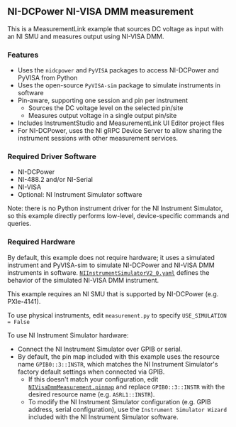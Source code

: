 ## NI-DCPower NI-VISA DMM measurement

This is a MeasurementLink example that sources DC voltage as input with an NI SMU and measures output using NI-VISA DMM.

### Features

- Uses the `nidcpower` and `PyVISA` packages to access NI-DCPower and PyVISA from Python
- Uses the open-source `PyVISA-sim` package to simulate instruments in software
- Pin-aware, supporting one session and pin per instrument
  - Sources the DC voltage level on the selected pin/site
  - Measures output voltage in a single output pin/site
- Includes InstrumentStudio and MeasurementLink UI Editor project files
- For NI-DCPower, uses the NI gRPC Device Server to allow sharing the instrument sessions with other measurement services.

### Required Driver Software

- NI-DCPower
- NI-488.2 and/or NI-Serial
- NI-VISA
- Optional: NI Instrument Simulator software

Note: there is no Python instrument driver for the NI Instrument Simulator, so
this example directly performs low-level, device-specific commands and queries.

### Required Hardware

By default, this example does not require hardware; it uses a simulated instrument and PyVISA-sim to simulate NI-DCPower and NI-VISA DMM instruments in software. [`NIInstrumentSimulatorV2_0.yaml`](./NIInstrumentSimulatorV2_0.yaml) defines the behavior of the simulated NI-VISA DMM instrument.

This example requires an NI SMU that is supported by NI-DCPower (e.g. PXIe-4141).

To use physical instruments, edit `measurement.py` to specify `USE_SIMULATION = False`

To use NI Instrument Simulator hardware:

- Connect the NI Instrument Simulator over GPIB or serial.
- By default, the pin map included with this example uses the resource name
  `GPIB0::3::INSTR`, which matches the NI Instrument Simulator's factory default
  settings when connected via GPIB.
  - If this doesn't match your configuration, edit
    [`NIVisaDmmMeasurement.pinmap`](./NIVisaDmmMeasurement.pinmap) and replace
    `GPIB0::3::INSTR` with the desired resource name (e.g. `ASRL1::INSTR`).
  - To modify the NI Instrument Simulator configuration (e.g. GPIB address,
    serial configuration), use the `Instrument Simulator Wizard` included with
    the NI Instrument Simulator software.
